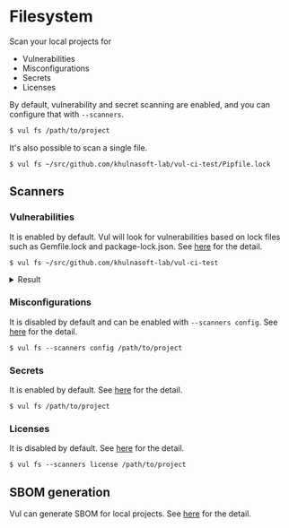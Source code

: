 # Filesystem

Scan your local projects for

- Vulnerabilities
- Misconfigurations
- Secrets
- Licenses
 
By default, vulnerability and secret scanning are enabled, and you can configure that with `--scanners`.

```bash
$ vul fs /path/to/project
```

It's also possible to scan a single file.

```
$ vul fs ~/src/github.com/khulnasoft-lab/vul-ci-test/Pipfile.lock
```

## Scanners
### Vulnerabilities
It is enabled by default.
Vul will look for vulnerabilities based on lock files such as Gemfile.lock and package-lock.json.
See [here](../scanner/vulnerability.md) for the detail.

```
$ vul fs ~/src/github.com/khulnasoft-lab/vul-ci-test
```

<details>
<summary>Result</summary>

```
2020-06-01T17:06:58.652+0300    WARN    OS is not detected and vulnerabilities in OS packages are not detected.
2020-06-01T17:06:58.652+0300    INFO    Detecting pipenv vulnerabilities...
2020-06-01T17:06:58.691+0300    INFO    Detecting cargo vulnerabilities...

Pipfile.lock
============
Total: 10 (UNKNOWN: 2, LOW: 0, MEDIUM: 6, HIGH: 2, CRITICAL: 0)

+---------------------+------------------+----------+-------------------+------------------------+------------------------------------+
|       LIBRARY       | VULNERABILITY ID | SEVERITY | INSTALLED VERSION |     FIXED VERSION      |               TITLE                |
+---------------------+------------------+----------+-------------------+------------------------+------------------------------------+
| django              | CVE-2020-7471    | HIGH     | 2.0.9             | 3.0.3, 2.2.10, 1.11.28 | django: potential                  |
|                     |                  |          |                   |                        | SQL injection via                  |
|                     |                  |          |                   |                        | StringAgg(delimiter)               |
+                     +------------------+----------+                   +------------------------+------------------------------------+
|                     | CVE-2019-19844   | MEDIUM   |                   | 3.0.1, 2.2.9, 1.11.27  | Django: crafted email address      |
|                     |                  |          |                   |                        | allows account takeover            |
+                     +------------------+          +                   +------------------------+------------------------------------+
|                     | CVE-2019-3498    |          |                   | 2.1.5, 2.0.10, 1.11.18 | python-django: Content             |
|                     |                  |          |                   |                        | spoofing via URL path in           |
|                     |                  |          |                   |                        | default 404 page                   |
+                     +------------------+          +                   +------------------------+------------------------------------+
|                     | CVE-2019-6975    |          |                   | 2.1.6, 2.0.11, 1.11.19 | python-django:                     |
|                     |                  |          |                   |                        | memory exhaustion in               |
|                     |                  |          |                   |                        | django.utils.numberformat.format() |
+---------------------+------------------+----------+-------------------+------------------------+------------------------------------+
...
```

</details>

### Misconfigurations
It is disabled by default and can be enabled with `--scanners config`.
See [here](../scanner/misconfiguration/index.md) for the detail.

```shell
$ vul fs --scanners config /path/to/project
```

### Secrets
It is enabled by default.
See [here](../scanner/secret.md) for the detail.

```shell
$ vul fs /path/to/project
```

### Licenses
It is disabled by default.
See [here](../scanner/license.md) for the detail.

```shell
$ vul fs --scanners license /path/to/project
```

## SBOM generation
Vul can generate SBOM for local projects.
See [here](../supply-chain/sbom.md) for the detail.
